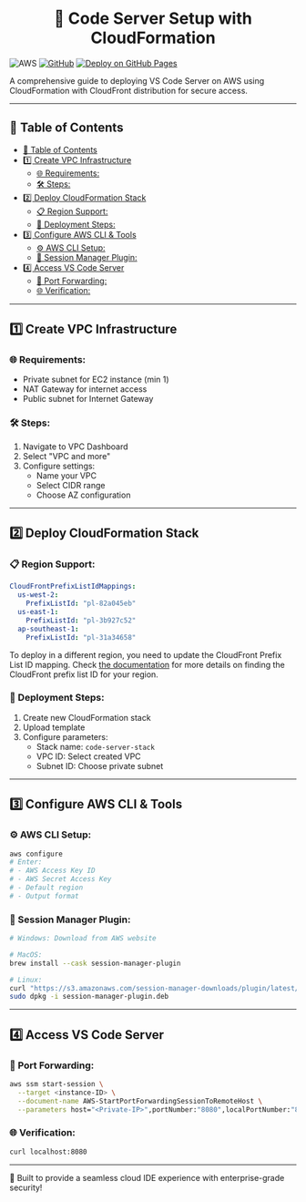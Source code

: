 <div align="center">
    <h1> 🚀 Code Server Setup with CloudFormation </h1>
</div>

![AWS](https://img.shields.io/badge/AWS-FF9900?logo=amazon-aws&logoColor=white) [![GitHub](https://img.shields.io/github/license/ThongNguyenDT/Unlocking-Remote-AWS-Development-Using-VS-Code-with-EC2-An-Alternative-to-Cloud9?color=red)](LICENSE) [![Deploy on GitHub Pages](https://img.shields.io/badge/Deploy-GitHub%20Pages-blue)](https://thongnguyendt.github.io/Unlocking-Remote-AWS-Development-Using-VS-Code-with-EC2-An-Alternative-to-Cloud9/10.cloudfrontdistribution/)

A comprehensive guide to deploying VS Code Server on AWS using CloudFormation with CloudFront distribution for secure access.

---

## 📑 Table of Contents
- [📑 Table of Contents](#-table-of-contents)
- [1️⃣ Create VPC Infrastructure](#1️⃣-create-vpc-infrastructure)
  - [🌐 Requirements:](#-requirements)
  - [🛠 Steps:](#-steps)
- [2️⃣ Deploy CloudFormation Stack](#2️⃣-deploy-cloudformation-stack)
  - [📋 Region Support:](#-region-support)
  - [🚀 Deployment Steps:](#-deployment-steps)
- [3️⃣ Configure AWS CLI \& Tools](#3️⃣-configure-aws-cli--tools)
  - [⚙️ AWS CLI Setup:](#️-aws-cli-setup)
  - [🔧 Session Manager Plugin:](#-session-manager-plugin)
- [4️⃣ Access VS Code Server](#4️⃣-access-vs-code-server)
  - [🔄 Port Forwarding:](#-port-forwarding)
  - [🌐 Verification:](#-verification)

---

## 1️⃣ Create VPC Infrastructure

### 🌐 Requirements:
- Private subnet for EC2 instance (min 1)
- NAT Gateway for internet access
- Public subnet for Internet Gateway

### 🛠 Steps:
1. Navigate to VPC Dashboard
2. Select "VPC and more"
3. Configure settings:
   - Name your VPC
   - Select CIDR range
   - Choose AZ configuration

---

## 2️⃣ Deploy CloudFormation Stack

### 📋 Region Support:
```yaml
CloudFrontPrefixListIdMappings:
  us-west-2:
    PrefixListId: "pl-82a045eb"
  us-east-1:
    PrefixListId: "pl-3b927c52"
  ap-southeast-1:
    PrefixListId: "pl-31a34658"
```
To deploy in a different region, you need to update the CloudFront Prefix List ID mapping. Check [the documentation](https://docs.aws.amazon.com/vpc/latest/userguide/working-with-aws-managed-prefix-lists.html) for more details on finding the CloudFront prefix list ID for your region.

### 🚀 Deployment Steps:
1. Create new CloudFormation stack
2. Upload template
3. Configure parameters:
   - Stack name: `code-server-stack`
   - VPC ID: Select created VPC
   - Subnet ID: Choose private subnet

---

## 3️⃣ Configure AWS CLI & Tools

### ⚙️ AWS CLI Setup:
```bash
aws configure
# Enter:
# - AWS Access Key ID
# - AWS Secret Access Key
# - Default region
# - Output format
```

### 🔧 Session Manager Plugin:
```bash
# Windows: Download from AWS website

# MacOS:
brew install --cask session-manager-plugin

# Linux:
curl "https://s3.amazonaws.com/session-manager-downloads/plugin/latest/ubuntu_64bit/session-manager-plugin.deb" -o "session-manager-plugin.deb"
sudo dpkg -i session-manager-plugin.deb
```

---

## 4️⃣ Access VS Code Server

### 🔄 Port Forwarding:
```bash
aws ssm start-session \
  --target <instance-ID> \
  --document-name AWS-StartPortForwardingSessionToRemoteHost \
  --parameters host="<Private-IP>",portNumber:"8080",localPortNumber:"8080"
```

### 🌐 Verification:
```bash
curl localhost:8080
```

---


🎨 Built to provide a seamless cloud IDE experience with enterprise-grade security!